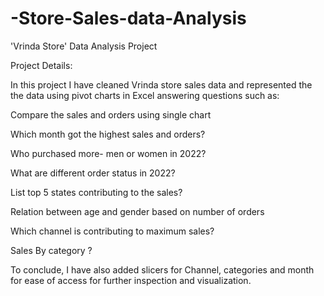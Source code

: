 # -Store-Sales-data-Analysis
'Vrinda Store' Data Analysis Project

Project Details:

In this project I have cleaned Vrinda store sales data and represented the the data using pivot charts in Excel answering questions such as:

Compare the sales and orders using single chart

Which month got the highest sales and orders?

Who purchased more- men or women in 2022?

What are different order status in 2022?

List top 5 states contributing to the sales?

Relation between age and gender based on number of orders

Which channel is contributing to maximum sales?

Sales By  category ?

To conclude, I have also added slicers for Channel, categories and month for ease of access for further inspection and visualization.

